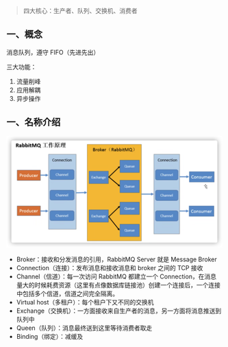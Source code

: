 > 四大核心：生产者、队列、交换机、消费者

## 一、概念

消息队列，遵守 FIFO（先进先出）

三大功能：

1. 流量削峰
2. 应用解耦
3. 异步操作

## 一、名称介绍

![image-20220807214209948](images/image-20220807214209948.png)

+ Broker：接收和分发消息的引用，RabbitMQ Server 就是 Message Broker
+ Connection（连接）：发布消息和接收消息和 broker 之间的 TCP 接收
+ Channel（信道）：每一次访问 RabbitMQ 都建立一个 Connection，在消息量大的时候耗费资源（这里有点像数据库链接池）创建一个连接后，一个连接中包括多个信道，信道之间完全隔离。
+ Virtual host（多租户）：每个租户下又不同的交换机
+ Exchange（交换机）：一方面接收来自生产者的消息，另一方面将消息推送到队列中
+ Queen（队列）：消息最终送到这里等待消费者取走
+ Binding（绑定）：减缓及

